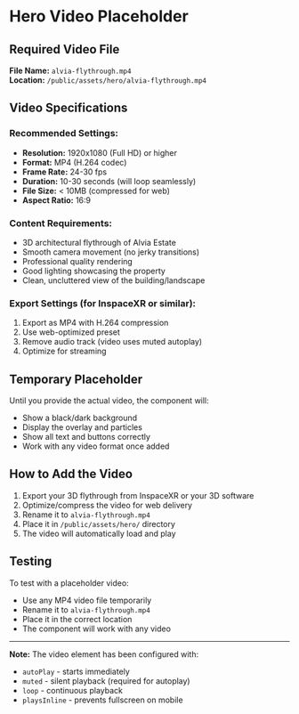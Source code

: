 # Hero Video Placeholder

## Required Video File

**File Name:** `alvia-flythrough.mp4`  
**Location:** `/public/assets/hero/alvia-flythrough.mp4`

## Video Specifications

### Recommended Settings:
- **Resolution:** 1920x1080 (Full HD) or higher
- **Format:** MP4 (H.264 codec)
- **Frame Rate:** 24-30 fps
- **Duration:** 10-30 seconds (will loop seamlessly)
- **File Size:** < 10MB (compressed for web)
- **Aspect Ratio:** 16:9

### Content Requirements:
- 3D architectural flythrough of Alvia Estate
- Smooth camera movement (no jerky transitions)
- Professional quality rendering
- Good lighting showcasing the property
- Clean, uncluttered view of the building/landscape

### Export Settings (for InspaceXR or similar):
1. Export as MP4 with H.264 compression
2. Use web-optimized preset
3. Remove audio track (video uses muted autoplay)
4. Optimize for streaming

## Temporary Placeholder

Until you provide the actual video, the component will:
- Show a black/dark background
- Display the overlay and particles
- Show all text and buttons correctly
- Work with any video format once added

## How to Add the Video

1. Export your 3D flythrough from InspaceXR or your 3D software
2. Optimize/compress the video for web delivery
3. Rename it to `alvia-flythrough.mp4`
4. Place it in `/public/assets/hero/` directory
5. The video will automatically load and play

## Testing

To test with a placeholder video:
- Use any MP4 video file temporarily
- Rename it to `alvia-flythrough.mp4`
- Place it in the correct location
- The component will work with any video

---

**Note:** The video element has been configured with:
- `autoPlay` - starts immediately
- `muted` - silent playback (required for autoplay)
- `loop` - continuous playback
- `playsInline` - prevents fullscreen on mobile

